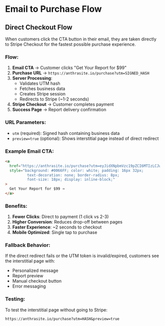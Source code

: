 # Email to Purchase Flow

## Direct Checkout Flow

When customers click the CTA button in their email, they are taken directly to Stripe Checkout for the fastest possible purchase experience.

### Flow:

1. **Email CTA** → Customer clicks "Get Your Report for $99"
2. **Purchase URL** → `https://anthrasite.io/purchase?utm=SIGNED_HASH`
3. **Server Processing**:
   - Validates UTM hash
   - Fetches business data
   - Creates Stripe session
   - Redirects to Stripe (~1-2 seconds)
4. **Stripe Checkout** → Customer completes payment
5. **Success Page** → Report delivery confirmation

### URL Parameters:

- `utm` (required): Signed hash containing business data
- `preview=true` (optional): Shows interstitial page instead of direct redirect

### Example Email CTA:

```html
<a
  href="https://anthrasite.io/purchase?utm=eyJidXNpbmVzc19pZCI6MTIzLCJwcmljZSI6OTkwMCwiZXhwaXJlcyI6MTcwMDAwMDAwMH0..."
  style="background: #0066FF; color: white; padding: 16px 32px; 
          text-decoration: none; border-radius: 8px; 
          font-size: 18px; display: inline-block;"
>
  Get Your Report for $99 →
</a>
```

### Benefits:

1. **Fewer Clicks**: Direct to payment (1 click vs 2-3)
2. **Higher Conversion**: Reduces drop-off between pages
3. **Faster Experience**: ~2 seconds to checkout
4. **Mobile Optimized**: Single tap to purchase

### Fallback Behavior:

If the direct redirect fails or the UTM token is invalid/expired, customers see the interstitial page with:

- Personalized message
- Report preview
- Manual checkout button
- Error messaging

### Testing:

To test the interstitial page without going to Stripe:

```
https://anthrasite.io/purchase?utm=HASH&preview=true
```
